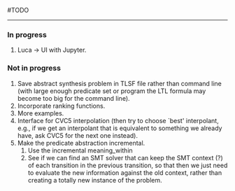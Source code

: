 #TODO

------

### In progress
1. Luca -> UI with Jupyter.

### Not in progress
1. Save abstract synthesis problem in TLSF file rather than command line (with large enough predicate set or program the LTL formula may become too big for the command line).
2. Incorporate ranking functions.
3. More examples.
4. Interface for CVC5 interpolation (then try to choose `best' interpolant, e.g., if we get an interpolant that is equivalent to something we already have, ask CVC5 for the next one instead).
5. Make the predicate abstraction incremental.
   1. Use the incremental meaning_within
   2. See if we can find an SMT solver that can keep the SMT context (?) of each transition in the previous transition, so that then we just need to evaluate the new information against the old context, rather than creating a totally new instance of the problem.
